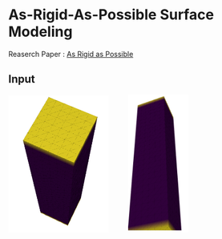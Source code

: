 # As-Rigid-As-Possible Surface Modeling
Reaserch Paper : [As Rigid as Possible](http://sites.fas.harvard.edu/~cs277/papers/sorkine_asrigid.pdf)

## Input

<p>
  <img src="/images/input_bar_top.png" width="200">
  &nbsp;&nbsp;&nbsp;&nbsp;&nbsp;&nbsp;&nbsp;&nbsp; 
  <img src="/images/input_bar_bottom.png" width="120">
</p>


